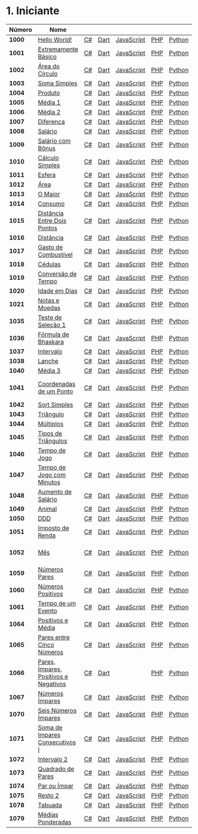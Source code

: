 # 1. Iniciante

|Número|Nome| | | | | | |
|-|-|-|-|-|-|-|-|
**1000** | [Hello World!](https://www.urionlinejudge.com.br/judge/pt/problems/view/1000) | [C#](1000/1000.cs) | [Dart](1000/1000.dart) | [JavaScript](1000/1000.js) | [PHP](1000/1000.php) | [Python](1000/1000.py)
**1001** | [Extremamente Básico](https://www.urionlinejudge.com.br/judge/pt/problems/view/1001) | [C#](1000/1001.cs) | [Dart](1000/1001.dart) | [JavaScript](1000/1001.js) | [PHP](1000/1001.php) | [Python](1000/1001.py)
**1002** | [Área do Círculo](https://www.urionlinejudge.com.br/judge/pt/problems/view/1002) | [C#](1000/1002.cs) | [Dart](1000/1002.dart) | [JavaScript](1000/1002.js) | [PHP](1000/1002.php) | [Python](1000/1002.py)
**1003** | [Soma Simples](https://www.urionlinejudge.com.br/judge/pt/problems/view/1003) | [C#](1000/1003.cs) | [Dart](1000/1003.dart) | [JavaScript](1000/1003.js) | [PHP](1000/1003.php) | [Python](1000/1003.py)
**1004** | [Produto](https://www.urionlinejudge.com.br/judge/pt/problems/view/1004) | [C#](1000/1004.cs) | [Dart](1000/1004.dart) | [JavaScript](1000/1004.js) | [PHP](1000/1004.php) | [Python](1000/1004.py)
**1005** | [Média 1](https://www.urionlinejudge.com.br/judge/pt/problems/view/1005) | [C#](1000/1005.cs) | [Dart](1000/1005.dart) | [JavaScript](1000/1005.js) | [PHP](1000/1005.php) | [Python](1000/1005.py)
**1006** | [Média 2](https://www.urionlinejudge.com.br/judge/pt/problems/view/1006) | [C#](1000/1006.cs) | [Dart](1000/1006.dart) | [JavaScript](1000/1006.js) | [PHP](1000/1006.php) | [Python](1000/1006.py)
**1007** | [Diferença](https://www.urionlinejudge.com.br/judge/pt/problems/view/1007) | [C#](1000/1007.cs) | [Dart](1000/1007.dart) | [JavaScript](1000/1007.js) | [PHP](1000/1007.php) | [Python](1000/1007.py)
**1008** | [Salário](https://www.urionlinejudge.com.br/judge/pt/problems/view/1008) | [C#](1000/1008.cs) | [Dart](1000/1008.dart) | [JavaScript](1000/1008.js) | [PHP](1000/1008.php) | [Python](1000/1008.py)
**1009** | [Salário com Bônus](https://www.urionlinejudge.com.br/judge/pt/problems/view/1009) | [C#](1000/1009.cs) | [Dart](1000/1009.dart) | [JavaScript](1000/1009.js) | [PHP](1000/1009.php) | [Python](1000/1009.py)
**1010** | [Cálculo Simples](https://www.urionlinejudge.com.br/judge/pt/problems/view/1010) | [C#](1000/1010.cs) | [Dart](1000/1010.dart) | [JavaScript](1000/1010.js) | [PHP](1000/1010.php) | [Python](1000/1010.py)
**1011** | [Esfera](https://www.urionlinejudge.com.br/judge/pt/problems/view/1011) | [C#](1000/1011.cs) | [Dart](1000/1011.dart) | [JavaScript](1000/1011.js) | [PHP](1000/1011.php) | [Python](1000/1011.py)
**1012** | [Área](https://www.urionlinejudge.com.br/judge/pt/problems/view/1012) | [C#](1000/1012.cs) | [Dart](1000/1012.dart) | [JavaScript](1000/1012.js) | [PHP](1000/1012.php) | [Python](1000/1012.py)
**1013** | [O Maior](https://www.urionlinejudge.com.br/judge/pt/problems/view/1013) | [C#](1000/1013.cs) | [Dart](1000/1013.dart) | [JavaScript](1000/1013.js) | [PHP](1000/1013.php) | [Python](1000/1013.py)
**1014** | [Consumo](https://www.urionlinejudge.com.br/judge/pt/problems/view/1014) | [C#](1000/1014.cs) | [Dart](1000/1014.dart) | [JavaScript](1000/1014.js) | [PHP](1000/1014.php) | [Python](1000/1014.py)
**1015** | [Distância Entre Dois Pontos](https://www.urionlinejudge.com.br/judge/pt/problems/view/1015) | [C#](1000/1015.cs) | [Dart](1000/1015.dart) | [JavaScript](1000/1015.js) | [PHP](1000/1015.php) | [Python](1000/1015.py)
**1016** | [Distância](https://www.urionlinejudge.com.br/judge/pt/problems/view/1016) | [C#](1000/1016.cs) | [Dart](1000/1016.dart) | [JavaScript](1000/1016.js) | [PHP](1000/1016.php) | [Python](1000/1016.py)
**1017** | [Gasto de Combustível](https://www.urionlinejudge.com.br/judge/pt/problems/view/1017) | [C#](1000/1017.cs) | [Dart](1000/1017.dart) | [JavaScript](1000/1017.js) | [PHP](1000/1017.php) | [Python](1000/1017.py)
**1018** | [Cédulas](https://www.urionlinejudge.com.br/judge/pt/problems/view/1018) | [C#](1000/1018.cs) | [Dart](1000/1018.dart) | [JavaScript](1000/1018.js) | [PHP](1000/1018.php) | [Python](1000/1018.py)
**1019** | [Conversão de Tempo](https://www.urionlinejudge.com.br/judge/pt/problems/view/1019) | [C#](1000/1019.cs) | [Dart](1000/1019.dart) | [JavaScript](1000/1019.js) | [PHP](1000/1019.php) | [Python](1000/1019.py)
**1020** | [Idade em Dias](https://www.urionlinejudge.com.br/judge/pt/problems/view/1020) | [C#](1000/1020.cs) | [Dart](1000/1020.dart) | [JavaScript](1000/1020.js) | [PHP](1000/1020.php) | [Python](1000/1020.py)
**1021** | [Notas e Moedas](https://www.urionlinejudge.com.br/judge/pt/problems/view/1021) | [C#](1000/1021.cs) | [Dart](1000/1021.dart) | [JavaScript](1000/1021.js) | [PHP](1000/1021.php) | [Python](1000/1021.py)
**1035** | [Teste de Seleção 1](https://www.urionlinejudge.com.br/judge/pt/problems/view/1035) | [C#](1000/1035.cs) | [Dart](1000/1035.dart) | [JavaScript](1000/1035.js) | [PHP](1000/1035.php) | [Python](1000/1035.py)
**1036** | [Fórmula de Bhaskara](https://www.urionlinejudge.com.br/judge/pt/problems/view/1036) | [C#](1000/1036.cs) | [Dart](1000/1036.dart) | [JavaScript](1000/1036.js) | [PHP](1000/1036.php) | [Python](1000/1036.py)
**1037** | [Intervalo](https://www.urionlinejudge.com.br/judge/pt/problems/view/1037) | [C#](1000/1037.cs) | [Dart](1000/1037.dart) | [JavaScript](1000/1037.js) | [PHP](1000/1037.php) | [Python](1000/1037.py)
**1038** | [Lanche](https://www.urionlinejudge.com.br/judge/pt/problems/view/1038) | [C#](1000/1038.cs) | [Dart](1000/1038.dart) | [JavaScript](1000/1038.js) | [PHP](1000/1038.php) | [Python](1000/1038.py)
**1040** | [Média 3](https://www.urionlinejudge.com.br/judge/pt/problems/view/1040) | [C#](1000/1040.cs) | [Dart](1000/1040.dart) | [JavaScript](1000/1040.js) | [PHP](1000/1040.php) | [Python](1000/1040.py)
**1041** | [Coordenadas de um Ponto](https://www.urionlinejudge.com.br/judge/pt/problems/view/1041) | [C#](1000/1041.cs) | [Dart](1000/1041.dart) | [JavaScript](1000/1041.js) | [PHP](1000/1041.php) | [Python](1000/1041.py) | [C# .NET 5 (**não suportado**)](1000/1041.net5.cs)
**1042** | [Sort Simples](https://www.urionlinejudge.com.br/judge/pt/problems/view/1042) | [C#](1000/1042.cs) | [Dart](1000/1042.dart) | [JavaScript](1000/1042.js) | [PHP](1000/1042.php) | [Python](1000/1042.py)
**1043** | [Triângulo](https://www.urionlinejudge.com.br/judge/pt/problems/view/1043) | [C#](1000/1043.cs) | [Dart](1000/1043.dart) | [JavaScript](1000/1043.js) | [PHP](1000/1043.php) | [Python](1000/1043.py)
**1044** | [Múltiplos](https://www.urionlinejudge.com.br/judge/pt/problems/view/1044) | [C#](1000/1044.cs) | [Dart](1000/1044.dart) | [JavaScript](1000/1044.js) | [PHP](1000/1044.php) | [Python](1000/1044.py)
**1045** | [Tipos de Triângulos](https://www.urionlinejudge.com.br/judge/pt/problems/view/1045) | [C#](1000/1045.cs) | [Dart](1000/1045.dart) | [JavaScript](1000/1045.js) | [PHP](1000/1045.php) | [Python](1000/1045.py)
**1046** | [Tempo de Jogo](https://www.urionlinejudge.com.br/judge/pt/problems/view/1046) | [C#](1000/1046.cs) | [Dart](1000/1046.dart) | [JavaScript](1000/1046.js) | [PHP](1000/1046.php) | [Python](1000/1046.py)
**1047** | [Tempo de Jogo com Minutos](https://www.urionlinejudge.com.br/judge/pt/problems/view/1047) | [C#](1000/1047.cs) | [Dart](1000/1047.dart) | [JavaScript](1000/1047.js) | [PHP](1000/1047.php) | [Python](1000/1047.py)
**1048** | [Aumento de Salário](https://www.urionlinejudge.com.br/judge/pt/problems/view/1048) | [C#](1000/1048.cs) | [Dart](1000/1048.dart) | [JavaScript](1000/1048.js) | [PHP](1000/1048.php) | [Python](1000/1048.py)
**1049** | [Animal](https://www.urionlinejudge.com.br/judge/pt/problems/view/1049) | [C#](1000/1049.cs) | [Dart](1000/1049.dart) | [JavaScript](1000/1049.js) | [PHP](1000/1049.php) | [Python](1000/1049.py)
**1050** | [DDD](https://www.urionlinejudge.com.br/judge/pt/problems/view/1050) | [C#](1000/1050.cs) | [Dart](1000/1050.dart) | [JavaScript](1000/1050.js) | [PHP](1000/1050.php) | [Python](1000/1050.py)
**1051** | [Imposto de Renda](https://www.urionlinejudge.com.br/judge/pt/problems/view/1051) | [C#](1000/1051.cs) | [Dart](1000/1051.dart) | [JavaScript](1000/1051.js) | [PHP](1000/1051.php) | [Python](1000/1051.py)
**1052** | [Mês](https://www.urionlinejudge.com.br/judge/pt/problems/view/1052) | [C#](1000/1052.cs) | [Dart](1000/1052.dart) | [JavaScript](1000/1052.js) | [PHP](1000/1052.php) | [Python](1000/1052.py) | [C# .NET 5 (**não suportado**)](1000/1052.net5.cs)
**1059** | [Números Pares](https://www.urionlinejudge.com.br/judge/pt/problems/view/1059) | [C#](1000/1059.cs) | [Dart](1000/1059.dart) | [JavaScript](1000/1059.js) | [PHP](1000/1059.php) | [Python](1000/1059.py)
**1060** | [Números Positivos](https://www.urionlinejudge.com.br/judge/pt/problems/view/1060) | [C#](1000/1060.cs) | [Dart](1000/1060.dart) | [JavaScript](1000/1060.js) | [PHP](1000/1060.php) | [Python](1000/1060.py)
**1061** | [Tempo de um Evento](https://www.urionlinejudge.com.br/judge/pt/problems/view/1061) | [C#](1000/1061.cs) | [Dart](1000/1061.dart) | [JavaScript](1000/1061.js) | [PHP](1000/1061.php) | [Python](1000/1061.py)
**1064** | [Positivos e Média](https://www.urionlinejudge.com.br/judge/pt/problems/view/1064) | [C#](1000/1064.cs) | [Dart](1000/1064.dart) | [JavaScript](1000/1064.js) | [PHP](1000/1064.php) | [Python](1000/1064.py)
**1065** | [Pares entre Cinco Números](https://www.urionlinejudge.com.br/judge/pt/problems/view/1065) | [C#](1000/1065.cs) | [Dart](1000/1065.dart) | [JavaScript](1000/1065.js) | [PHP](1000/1065.php) | [Python](1000/1065.py)
**1066** | [Pares, Ímpares, Positivos e Negativos](https://www.urionlinejudge.com.br/judge/pt/problems/view/1066) | [C#](1000/1066.cs) | [Dart](1000/1066.dart) | | [PHP](1000/1066.php) | [Python](1000/1066.py)
**1067** | [Números Ímpares](https://www.urionlinejudge.com.br/judge/pt/problems/view/1067) | [C#](1000/1067.cs) | [Dart](1000/1067.dart) | [JavaScript](1000/1067.js) | [PHP](1000/1067.php) | [Python](1000/1067.py)
**1070** | [Seis Números Ímpares](https://www.urionlinejudge.com.br/judge/pt/problems/view/1070) | [C#](1000/1070.cs) | [Dart](1000/1070.dart) | [JavaScript](1000/1070.js) | [PHP](1000/1070.php) | [Python](1000/1070.py)
**1071** | [Soma de Impares Consecutivos I](https://www.urionlinejudge.com.br/judge/pt/problems/view/1071) | [C#](1000/1071.cs) | [Dart](1000/1071.dart) | [JavaScript](1000/1071.js) | [PHP](1000/1071.php) | [Python](1000/1071.py)
**1072** | [Intervalo 2](https://www.urionlinejudge.com.br/judge/pt/problems/view/1072) | [C#](1000/1072.cs) | [Dart](1000/1072.dart) | [JavaScript](1000/1072.js) | [PHP](1000/1072.php) | [Python](1000/1072.py)
**1073** | [Quadrado de Pares](https://www.urionlinejudge.com.br/judge/pt/problems/view/1073) | [C#](1000/1073.cs) | [Dart](1000/1073.dart) | [JavaScript](1000/1073.js) | [PHP](1000/1073.php) | [Python](1000/1073.py)
**1074** | [Par ou Ímpar](https://www.urionlinejudge.com.br/judge/pt/problems/view/1074) | [C#](1000/1074.cs) | [Dart](1000/1074.dart) | [JavaScript](1000/1074.js) | [PHP](1000/1074.php) | [Python](1000/1074.py)
**1075** | [Resto 2](https://www.urionlinejudge.com.br/judge/pt/problems/view/1075) | [C#](1000/1075.cs) | [Dart](1000/1075.dart) | [JavaScript](1000/1075.js) | [PHP](1000/1075.php) | [Python](1000/1075.py)
**1078** | [Tabuada](https://www.urionlinejudge.com.br/judge/pt/problems/view/1078) | [C#](1000/1078.cs) | [Dart](1000/1078.dart) | [JavaScript](1000/1078.js) | [PHP](1000/1078.php) | [Python](1000/1078.py)
**1079** | [Médias Ponderadas](https://www.urionlinejudge.com.br/judge/pt/problems/view/1079) | [C#](1000/1079.cs) | [Dart](1000/1079.dart) | [JavaScript](1000/1079.js) | [PHP](1000/1079.php) | [Python](1000/1079.py)
